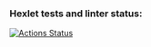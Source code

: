 ### Hexlet tests and linter status:
[![Actions Status](https://github.com/Idealistnik/layout-designer-project-56/actions/workflows/hexlet-check.yml/badge.svg)](https://github.com/Idealistnik/layout-designer-project-56/actions)